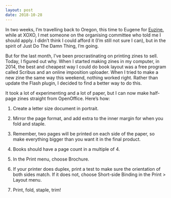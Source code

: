 ```yaml
---
layout: post
date: 2018-10-28
---
```


In two weeks, I’m travelling back to Oregon, this time to Eugene for [Euzine.](http://www.euzinefest.com/) while at XOXO, I met someone on the organising committee who told me I should apply. I didn’t think I could afford it (I’m still not sure I can), but in the spirit of Just Do The Damn Thing, I’m going. 

But for the last month, I’ve been procrastinating on printing zines to sell. Today, I figured out why. When I started making zines in my computer, in 2014, the best and cheapest way I could do book layout was a free program called Scribus and an online imposition uploader. When I tried to make a new zine the same way this weekend, nothing worked right. Rather than update the Flash plugin, I decided to find a better way to do this. 

It took a lot of experimenting and a lot of paper, but I can now make half-page zines straight from OpenOffice. Here’s how:

1. Create a letter size document in portrait. 

2. Mirror the page format, and add extra to the inner margin for when you fold and staple. 

3. Remember, two pages will be printed on each side of the paper, so make everything bigger than you want it in the final product. 

4. Books should have a page count in a multiple of 4. 

5. In the Print menu, choose Brochure.

6. If your printer does duplex, print a test to make sure the orientation of both sides match. If it does not, choose Short-side Binding in the Print > Layout menu. 

7. Print, fold, staple, trim!

